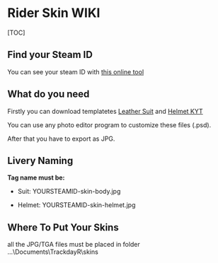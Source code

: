 # Rider Skin WIKI

[TOC]

## Find your Steam ID

You can see your steam ID with [this online tool](https://steamidfinder.com/ "steamidfinder.com") 

## What do you need

Firstly you can download templatetes [Leather Suit](https://drive.google.com/file/d/17vk4yoFMuxlP6QgRTubyOlwvoZyQfbUR/view?usp=sharing "Leather Suit") and [Helmet KYT](https://drive.google.com/file/d/1xvkSI_nmcFAJ182Fej1NFLYD7k_5g_zf/view?usp=sharing "Helmet KYT")

You can use any photo editor program to customize these files (.psd).  

After that you have to export as JPG.

## Livery Naming

**Tag name must be:**

- Suit: YOURSTEAMID-skin-body.jpg
  
- Helmet: YOURSTEAMID-skin-helmet.jpg

## Where To Put Your Skins

all the JPG/TGA files must be placed in folder ...\Documents\TrackdayR\skins
